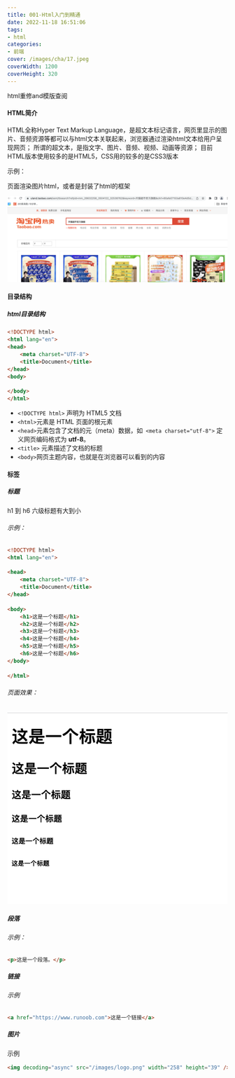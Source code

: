 ```yaml
---
title: 001-Html入门到精通
date: 2022-11-18 16:51:06
tags:
- html
categories:
- 前端
cover: /images/cha/17.jpeg
coverWidth: 1200
coverHeight: 320
---
```


html重修and模版查阅

<!-- more -->

#### HTML简介

HTML全称Hyper Text Markup Language，是超文本标记语言，网页里显示的图片、音频资源等都可以与html文本关联起来，浏览器通过渲染html文本给用户呈现网页；
所谓的超文本，是指文字、图片、音频、视频、动画等资源；
目前HTML版本使用较多的是HTML5，CSS用的较多的是CSS3版本

示例：

页面渲染图片html，或者是封装了html的框架

![image-20221123161607781](001-Html入门到精通/image-20221123161607781-9191370.png)

#### 目录结构

##### html目录结构

```html
<!DOCTYPE html>
<html lang="en">
<head>
    <meta charset="UTF-8">
    <title>Document</title>
</head>
<body>

</body>
</html>
```

- `<!DOCTYPE html>` 声明为 HTML5 文档
- `<html>`元素是 HTML 页面的根元素
- `<head>`元素包含了文档的元（meta）数据，如` <meta charset="utf-8">` 定义网页编码格式为 **utf-8**。
- `<title>` 元素描述了文档的标题
- `<body>`网页主题内容，也就是在浏览器可以看到的内容

#### 标签

##### 标题

h1 到 h6 六级标题有大到小

###### 示例：

```html
<!DOCTYPE html>
<html lang="en">

<head>
    <meta charset="UTF-8">
    <title>Document</title>
</head>

<body>
    <h1>这是一个标题</h1>
    <h2>这是一个标题</h2>
    <h3>这是一个标题</h3>
    <h4>这是一个标题</h4>
    <h5>这是一个标题</h5>
    <h6>这是一个标题</h6>
</body>

</html>
```

###### 页面效果：

![image-20221123171403471](001-Html入门到精通/image-20221123171403471-9194845.png)

##### 段落

###### 示例：

```html
<p>这是一个段落。</p>
```

##### 链接

###### 示例

```html
<a href="https://www.runoob.com">这是一个链接</a>
```

##### 图片

示例

``` html
<img decoding="async" src="/images/logo.png" width="258" height="39" />
```
